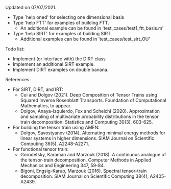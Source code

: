 
Updated on 07/07/2021. 

* Type `help oned' for selecting one dimensional basis
* Type 'help FTT' for examples of building FTT. 
    * An additional example can be found in 'test_cases/test1_ftt_basis.m'
* Type 'help SIRT' for examples of building SIRT. 
    * Additional examples can be found in 'test_cases/test_sirt_OU'

Todo list: 
* Implement (or interface with) the DIRT class
* Implement an additional SIRT example.
* Implement DIRT examples on double banana. 

References: 
* For SIRT, DIRT, and IRT: 
    * Cui and Dolgov (2021). Deep Composition of Tensor Trains using Squared Inverse Rosenblatt Transports. Foundation of Computational Mathematics, to appear. 
    * Dolgov, Anaya-Izquierdo, Fox and Scheichl (2020). Approximation and sampling of multivariate probability distributions in the tensor train decomposition. Statistics and Computing 30(3), 603-625.
* For building the tensor train using AMEN:
    * Dolgov, Savostyanov (2014). Alternating minimal energy methods for linear systems in higher dimensions. SIAM Journal on Scientific Computing 36(5), A2248-A2271.
* For functional tensor train:
    * Gorodetsky, Karaman and Marzouk (2018). A continuous analogue of the tensor-train decomposition. Computer Methods in Applied Mechanics and Engineering 347, 59-84.
    * Bigoni, Engsig-Karup, Marzouk (2016). Spectral tensor-train decomposition. SIAM Journal on Scientific Computing 38(4), A2405-A2439.
